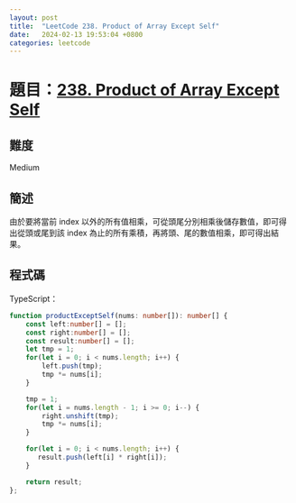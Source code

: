 ```yaml
---
layout: post
title:  "LeetCode 238. Product of Array Except Self"
date:   2024-02-13 19:53:04 +0800
categories: leetcode
---
```


# 題目：[238. Product of Array Except Self](https://leetcode.com/problems/product-of-array-except-self)

## 難度
Medium

## 簡述
由於要將當前 index 以外的所有值相乘，可從頭尾分別相乘後儲存數值，即可得出從頭或尾到該 index 為止的所有乘積，再將頭、尾的數值相乘，即可得出結果。

## 程式碼
TypeScript：
```typescript
function productExceptSelf(nums: number[]): number[] {
    const left:number[] = [];
    const right:number[] = [];
    const result:number[] = [];
    let tmp = 1;
    for(let i = 0; i < nums.length; i++) {
        left.push(tmp);
        tmp *= nums[i];
    }

    tmp = 1;
    for(let i = nums.length - 1; i >= 0; i--) {
        right.unshift(tmp);
        tmp *= nums[i];
    }

    for(let i = 0; i < nums.length; i++) {
       result.push(left[i] * right[i]);
    }

    return result;
};
```